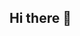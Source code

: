 ## Hi there 👋

<!--
- 👋 Hi, I’m @najnajnajmeh
- 👀 I’m interested in the intersections of data and drawing, as well as health and climate 
- 🌱 I’m currently learning GitHub, R, looking to advance my data viz techniques
- 💞️ I’m looking to collaborate on research, data, evaluations
- 📫 How to reach me [![LinkedIn](https://img.shields.io/badge/LinkedIn-0A66C2?style=for-the-badge&logo=linkedin&logoColor=white)](https://www.linkedin.com/in/najmeh) 
- 😄 Pronouns: she/her
- ⚡ Fun fact: I've bungee jumped over the zambezi river three times. 
-->

